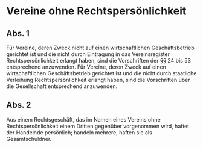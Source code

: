 # Vereine ohne Rechtspersönlichkeit



## Abs. 1

 Für Vereine, deren Zweck nicht auf einen wirtschaftlichen Geschäftsbetrieb gerichtet ist und die nicht durch Eintragung in das Vereinsregister Rechtspersönlichkeit erlangt haben, sind die Vorschriften der §§ 24 bis 53 entsprechend anzuwenden. Für Vereine, deren Zweck auf einen wirtschaftlichen Geschäftsbetrieb gerichtet ist und die nicht durch staatliche Verleihung Rechtspersönlichkeit erlangt haben, sind die Vorschriften über die Gesellschaft entsprechend anzuwenden.

## Abs. 2

 Aus einem Rechtsgeschäft, das im Namen eines Vereins ohne Rechtspersönlichkeit einem Dritten gegenüber vorgenommen wird, haftet der Handelnde persönlich; handeln mehrere, haften sie als Gesamtschuldner. 

